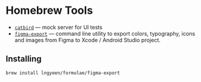 # Homebrew Tools

- [`catbird`](https://github.com/RedMadRobot/catbird) — mock server for UI tests
- [`figma-export`](https://github.com/lngyeen/figma-export) — command line utility to export colors, typography, icons and images from Figma to Xcode / Android Studio project.

## Installing

```
brew install lngyeen/formulae/figma-export
```
